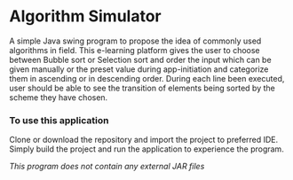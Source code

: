 # Algorithm Simulator

A simple Java swing program to propose the idea of commonly used algorithms in field.
This e-learning platform gives the user to choose between Bubble sort or Selection sort and order the input which can be given manually or the preset value during app-initiation and categorize them in ascending or in descending order. During each line been executed, user should be able to see the transition of elements being sorted by the scheme they have chosen.

### To use this application

 Clone or download the repository and import the project to preferred IDE. Simply build the project and run the application to experience the program.
 
*This program does not contain any external JAR files*
